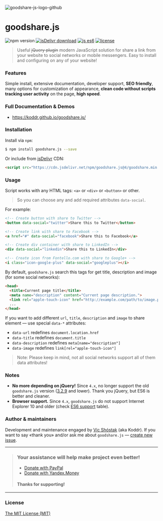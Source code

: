 ![goodshare-js-logo-github](https://user-images.githubusercontent.com/11155743/31406128-fc67d706-ae08-11e7-9a97-5f10a7006b31.jpg)

# goodshare.js

![npm version](https://badge.fury.io/js/goodshare.js.svg) [![jsDelivr download](https://data.jsdelivr.com/v1/package/npm/goodshare.js/badge?style=rounded)](https://www.jsdelivr.com/package/npm/goodshare.js) [![js es6](https://img.shields.io/badge/ECMAScript-6+-blue.svg?style=flat)](https://vuejs.org) [![license](https://img.shields.io/badge/license-MIT-yellow.svg?style=flat)](https://github.com/koddr/vue-goodshare/blob/master/LICENSE.md)

> Useful ~~jQuery plugin~~ modern JavaScript solution for share a link from your website to social networks or mobile messengers. Easy to install and configuring on any of your website!

### Features
Simple install, extensive documentation, developer support, **SEO friendly**, many options for customization of appearance, **clean code without scripts tracking user activity** on the page, **high speed**.

### Full Documentation & Demos

* https://koddr.github.io/goodshare.js/

### Installation

Install via `npm`:

``` bash
$ npm install goodshare.js --save
```

Or include from [jsDelivr](https://www.jsdelivr.com)  CDN:

``` html
<script src="https://cdn.jsdelivr.net/npm/goodshare.js@4/goodshare.min.js"></script>
```

### Usage

Script works with any HTML tags: `<a>` or `<div>` or `<button>` or other.

> So you can choose any and add required attributes `data-social`.

For example:

``` html
<!-- Create button with share to Twitter -->
<button data-social="twitter">Share this to Twitter</button>

<!-- Create link with share to Facebook -->
<a href="#" data-social="facebook">Share this to Facebook</a>

<!-- Create div container with share to LinkedIn -->
<div data-social="linkedin">Share this to LinkedIn</div>

<!-- Create icon from Fontello.com with share to Google+ -->
<i class="icon-google-plus" data-social="googleplus"></i>
```

By default, `goodshare.js` search this tags for get title, description and image (for some social networks):

``` html
<head>
  <title>Current page title</title>
  <meta name="description" content="Current page description.">
  <link rel="apple-touch-icon" href="http://example.com/path/to/image.png">
  ...
</head>
```

If you want to add different `url`, `title`, `description` and `image` to share element&nbsp;&mdash; use special `data-*` attributes:

* `data-url` redefines `document.location.href`
* `data-title` redefines `document.title`
* `data-description` redefines `meta[name="description"]`
* `data-image` redefines `link[rel="apple-touch-icon"]`

> Note: Please keep in mind, not all social networks support all of them data attributes!

### Notes

- **No more depending on jQuery!** Since `4.x`, no longer support the old `goodshare.js` version ([3.2.9](https://github.com/koddr/goodshare.js/tree/3.2.9) and lower). Thank you jQuery, but ES6 is better and cleaner.
- **Browser support.** Since `4.x`, `goodshare.js` do not support Internet Explorer 10 and older (check [ES6 support](https://kangax.github.io/compat-table/es6/#ie11) table).

### Author & maintainers

Development and maintenance engaged by [Vic Shóstak](https://github.com/koddr) (aka Koddr).
If you want to say «thank you» and/or ask me about `goodshare.js` — [create new issue](https://github.com/koddr/goodshare.js/issues/new).

___
> ### Your assistance will help make project even better!
> 
> * [Donate with PayPal](https://www.paypal.me/koddr/9.99usd)
> * [Donate with Yandex.Money](https://money.yandex.ru/to/41001601525977/599)
> 
> #### Thanks for supporting!
___

### License

[The MIT License (MIT)](https://github.com/koddr/goodshare.js/blob/master/LICENSE.md)
